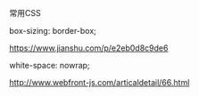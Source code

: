 常用CSS

box-sizing: border-box;

https://www.jianshu.com/p/e2eb0d8c9de6

white-space: nowrap;

http://www.webfront-js.com/articaldetail/66.html
